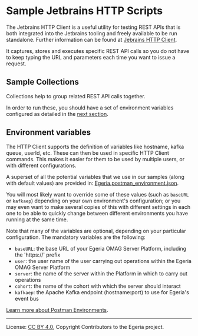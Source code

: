 <!-- SPDX-License-Identifier: CC-BY-4.0 -->
<!-- Copyright Contributors to the Egeria project. -->

# Sample Jetbrains HTTP Scripts

The Jetbrains HTTP Client is a useful utility for testing REST APIs that is both integrated into the Jetbrains tooling 
and freely available to be run standalone. Further information can be found at 
[Jebrains HTTP Client](https://www.jetbrains.com/help/idea/http-client-in-product-code-editor.html).


It captures, stores and executes specific REST API calls so you do not have to keep typing the URL and parameters
each time you want to issue a request.

## Sample Collections

Collections help to group related REST API calls together.

In order to run these, you should have a set of environment variables configured as detailed in the [next section](#environment-variables).



## Environment variables

The HTTP Client supports the definition of variables like hostname, kafka queue, userId, etc.  These can then be used in
specific HTTP Client commands.  This makes it easier for them to be used by multiple users, or with different
configurations.

A superset of all the potential variables that we use in our samples (along with default values) are provided in:
[Egeria.postman_environment.json](Egeria.postman_environment.json).


You will most likely want to override some of these values (such as `baseURL` or `kafkaep`) depending on your
own environment's configuration; or you may even want to make several copies of this with different settings in each
one to be able to quickly change between different environments you have running at the same time.

Note that many of the variables are optional, depending on your particular configuration. The mandatory variables are
the following:

- `baseURL`: the base URL of your Egeria OMAG Server Platform, including the 'https://' prefix
- `user`: the user name of the user carrying out operations within the Egeria OMAG Server Platform
- `server`: the name of the server within the Platform in which to carry out operations
- `cohort`: the name of the cohort with which the server should interact
- `kafkaep`: the Apache Kafka endpoint (hostname:port) to use for Egeria's event bus

[Learn more about Postman Environments](https://learning.getpostman.com/docs/postman/environments-and-globals/intro-to-environments-and-globals/).


----
License: [CC BY 4.0](https://creativecommons.org/licenses/by/4.0/),
Copyright Contributors to the Egeria project.
